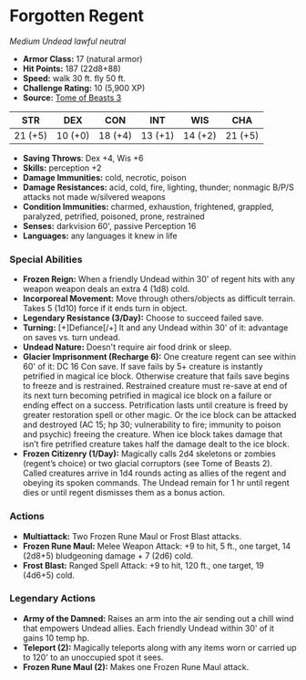 # Forgotten Regent

*Medium* *Undead* *lawful neutral*

- **Armor Class:** 17 (natural armor)
- **Hit Points:** 187 (22d8+88)
- **Speed:** walk 30 ft. fly 50 ft.
- **Challenge Rating:** 10 (5,900 XP)
- **Source:** [Tome of Beasts 3](https://koboldpress.com/kpstore/product/tome-of-beasts-2-for-5th-edition/)

| STR | DEX | CON | INT | WIS | CHA |
| --- | --- | --- | --- | --- | --- |
| 21 (+5) | 10 (+0) | 18 (+4) | 13 (+1) | 14 (+2) | 21 (+5) |

- **Saving Throws**: Dex +4, Wis +6
- **Skills:** perception +2
- **Damage Immunities:** cold, necrotic, poison
- **Damage Resistances:** acid, cold, fire, lighting, thunder; nonmagic B/P/S attacks not made w/silvered weapons
- **Condition Immunities:** charmed, exhaustion, frightened, grappled, paralyzed, petrified, poisoned, prone, restrained
- **Senses:** darkvision 60', passive Perception 16
- **Languages:** any languages it knew in life
### Special Abilities
- **Frozen Reign:** When a friendly Undead within 30' of regent hits with any weapon weapon deals an extra 4 (1d8) cold.
- **Incorporeal Movement:** Move through others/objects as difficult terrain. Takes 5 (1d10) force if it ends turn in object.
- **Legendary Resistance (3/Day):** Choose to succeed failed save.
- **Turning:** [+]Defiance[/+] It and any Undead within 30' of it: advantage on saves vs. turn undead.
- **Undead Nature:** Doesn't require air food drink or sleep.
- **Glacier Imprisonment (Recharge 6):** One creature regent can see within 60' of it: DC 16 Con save. If save fails by 5+ creature is instantly petrified in magical ice block. Otherwise creature that fails save begins to freeze and is restrained. Restrained creature must re-save at end of its next turn becoming petrified in magical ice block on a failure or ending effect on a success. Petrification lasts until creature is freed by greater restoration spell or other magic. Or the ice block can be attacked and destroyed (AC 15; hp 30; vulnerability to fire; immunity to poison and psychic) freeing the creature. When ice block takes damage that isn’t fire petrified creature takes half the damage dealt to the ice block.
- **Frozen Citizenry (1/Day):** Magically calls 2d4 skeletons or zombies (regent’s choice) or two glacial corruptors (see Tome of Beasts 2). Called creatures arrive in 1d4 rounds acting as allies of the regent and obeying its spoken commands. The Undead remain for 1 hr until regent dies or until regent dismisses them as a bonus action.
### Actions
- **Multiattack:** Two Frozen Rune Maul or Frost Blast attacks.
- **Frozen Rune Maul:** Melee Weapon Attack: +9 to hit, 5 ft., one target, 14 (2d8+5) bludgeoning damage + 7 (2d6) cold.
- **Frost Blast:** Ranged Spell Attack: +9 to hit, 120 ft., one target, 19 (4d6+5) cold.


### Legendary Actions
- **Army of the Damned:** Raises an arm into the air sending out a chill wind that empowers Undead allies. Each friendly Undead within 30' of it gains 10 temp hp.
- **Teleport (2):** Magically teleports along with any items worn or carried up to 120' to an unoccupied spot it sees.
- **Frozen Rune Maul (2):** Makes one Frozen Rune Maul attack.
